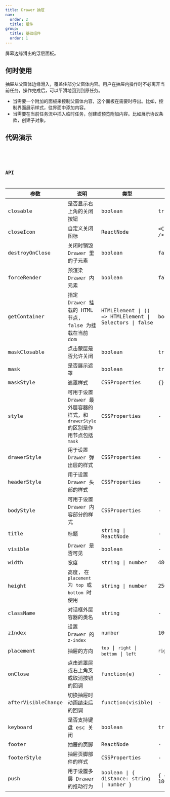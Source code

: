 ```yaml
---
title: Drawer 抽屉
nav:
  order: 2
  title: 组件
group:
  title: 基础组件
  order: 1
---
```


屏幕边缘滑出的浮层面板。

## 何时使用

抽屉从父窗体边缘滑入，覆盖住部分父窗体内容。用户在抽屉内操作时不必离开当前任务，操作完成后，可以平滑地回到到原任务。

- 当需要一个附加的面板来控制父窗体内容，这个面板在需要时呼出。比如，控制界面展示样式，往界面中添加内容。
- 当需要在当前任务流中插入临时任务，创建或预览附加内容。比如展示协议条款，创建子对象。

## 代码演示

<code src='./demo/index.tsx' title='基础用法' />

<code src='./demo/customPosition.tsx' title='自定义位置' />

## API

| 参数               | 说明                                                                             | 类型                                                   | 默认值               | 版本   |
| ------------------ | -------------------------------------------------------------------------------- | ------------------------------------------------------ | -------------------- | ------ |
| closable           | 是否显示右上角的关闭按钮                                                         | boolean                                                | true                 |
| closeIcon          | 自定义关闭图标                                                                   | ReactNode                                              | &lt;CloseOutlined /> |
| destroyOnClose     | 关闭时销毁 Drawer 里的子元素                                                     | boolean                                                | false                |
| forceRender        | 预渲染 Drawer 内元素                                                             | boolean                                                | false                |
| getContainer       | 指定 Drawer 挂载的 HTML 节点, false 为挂载在当前 dom                             | HTMLElement \| () => HTMLElement \| Selectors \| false | body                 |
| maskClosable       | 点击蒙层是否允许关闭                                                             | boolean                                                | true                 |
| mask               | 是否展示遮罩                                                                     | boolean                                                | true                 |
| maskStyle          | 遮罩样式                                                                         | CSSProperties                                          | {}                   |
| style              | 可用于设置 Drawer 最外层容器的样式，和 `drawerStyle` 的区别是作用节点包括 `mask` | CSSProperties                                          | -                    |
| drawerStyle        | 用于设置 Drawer 弹出层的样式                                                     | CSSProperties                                          | -                    |
| headerStyle        | 用于设置 Drawer 头部的样式                                                       | CSSProperties                                          | -                    |
| bodyStyle          | 可用于设置 Drawer 内容部分的样式                                                 | CSSProperties                                          | -                    |
| title              | 标题                                                                             | string \| ReactNode                                    | -                    |
| visible            | Drawer 是否可见                                                                  | boolean                                                | -                    |
| width              | 宽度                                                                             | string \| number                                       | 480                  |
| height             | 高度, 在 `placement` 为 `top` 或 `bottom` 时使用                                 | string \| number                                       | 256                  |
| className          | 对话框外层容器的类名                                                             | string                                                 | -                    |
| zIndex             | 设置 Drawer 的 `z-index`                                                         | number                                                 | 1000                 |
| placement          | 抽屉的方向                                                                       | `top` \| `right` \| `bottom` \| `left`                 | `right`              |
| onClose            | 点击遮罩层或右上角叉或取消按钮的回调                                             | function(e)                                            | -                    |
| afterVisibleChange | 切换抽屉时动画结束后的回调                                                       | function(visible)                                      | -                    |
| keyboard           | 是否支持键盘 esc 关闭                                                            | boolean                                                | true                 |
| footer             | 抽屉的页脚                                                                       | ReactNode                                              | -                    |
| footerStyle        | 抽屉页脚部件的样式                                                               | CSSProperties                                          | -                    |
| push               | 用于设置多层 Drawer 的推动行为                                                   | boolean \| { distance: string \| number }              | { distance: 180 }    | 4.5.0+ |
